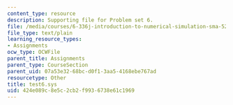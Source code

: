 ```yaml
---
content_type: resource
description: Supporting file for Problem set 6.
file: /media/courses/6-336j-introduction-to-numerical-simulation-sma-5211-fall-2003/424e089c8e5c2cb2f9936738e61c1969_test6.sys
file_type: text/plain
learning_resource_types:
- Assignments
ocw_type: OCWFile
parent_title: Assignments
parent_type: CourseSection
parent_uid: 07a53e32-68bc-d0f1-3aa5-4168ebe767ad
resourcetype: Other
title: test6.sys
uid: 424e089c-8e5c-2cb2-f993-6738e61c1969
---
```

